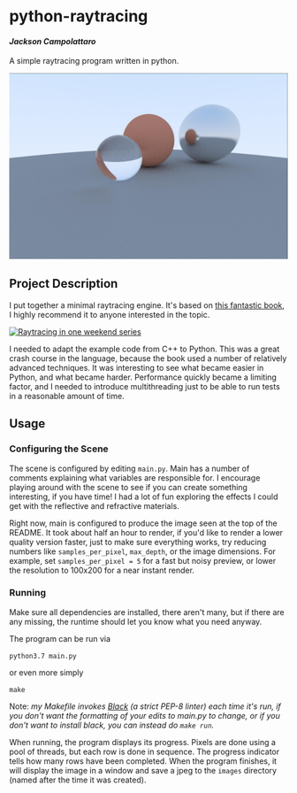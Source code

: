 # python-raytracing
#### *Jackson Campolattaro*
A simple raytracing program written in python.

![A small scene](https://raw.githubusercontent.com/JacksonCampolattaro/python-raytracing/master/images/2020-05-01%2015%3A49%3A34.404471.jpg?token=AKIHG2WIA6RWAJ4EYKQLR6K6WW47C)

## Project Description

I put together a minimal raytracing engine.
It's based on [this fantastic book](https://raytracing.github.io/books/RayTracingInOneWeekend.html),
I highly recommend it to anyone interested in the topic.

[![Raytracing in one weekend series](https://raytracing.github.io/images/RTOneWeekend.jpg)](https://raytracing.github.io/)

I needed to adapt the example code from C++ to Python.
This was a great crash course in the language,
because the book used a number of relatively advanced techniques.
It was interesting to see what became easier in Python, 
and what became harder.
Performance quickly became a limiting factor,
and I needed to introduce multithreading 
just to be able to run tests in a reasonable amount of time.

## Usage

### Configuring the Scene

The scene is configured by editing `main.py`.
Main has a number of comments explaining what variables are responsible for.
I encourage playing around with the scene to see if you can create something interesting, if you have time!
I had a lot of fun exploring the effects I could get with the reflective and refractive materials.

Right now, main is configured to produce the image seen at the top of the README.
It took about half an hour to render, 
if you'd like to render a lower quality version faster, 
just to make sure everything works,
try reducing numbers like 
`samples_per_pixel`, `max_depth`, or the image dimensions.
For example, set `samples_per_pixel = 5` for a fast but noisy preview,
or lower the resolution to 100x200 for a near instant render.


### Running

Make sure all dependencies are installed, there aren't many, 
but if there are any missing, the runtime should let you know what you need anyway.

The program can be run via
```
python3.7 main.py
```
or even more simply
```
make
```
Note: *my Makefile invokes [Black](https://github.com/psf/black) (a strict PEP-8 linter) each time it's run, if you don't want the formatting of your edits to main.py to change, or if you don't want to install black, you can instead do `make run`.*

When running, the program displays its progress. 
Pixels are done using a pool of threads, 
but each row is done in sequence.
The progress indicator tells how many rows have been completed.
When the program finishes, it will display the image in a window
and save a jpeg to the `images` directory (named after the time it was created).
